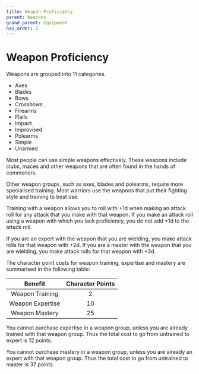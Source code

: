 ```yaml
---
title: Weapon Proficiency
parent: Weapons
grand_parent: Equipment
nav_order: 1
---
```


# Weapon Proficiency
Weapons are grouped into 11 categories.
* Axes
* Blades
* Bows
* Crossbows
* Firearms
* Flails
* Impact
* Improvised
* Polearms
* Simple
* Unarmed

Most people can use simple weapons effectively. These weapons include clubs, maces and other weapons that are often found in the hands of commoners.

Other weapon groups, such as axes, blades and polearms, require more specialised training. Most warriors use the weapons that put their fighting style and training to best use.

Training with a weapon allows you to roll with +1d when making an attack roll for any attack that you make with that weapon. If you make an attack roll using a weapon with which you lack proficiency, you do not add +1d to the attack roll.

If you are an expert with the weapon that you are wielding, you make attack rolls for that weapon with +2d. If you are a master with the weapon that you are wielding, you make attack rolls for that weapon with +3d.

The character point costs for weapon training, expertise and mastery are summarised in the following table:

| Benefit | Character Points |
|:-------:|:----------------:|
| Weapon Training | 2 |
| Weapon Expertise | 10 |
| Weapon Mastery | 25 |

You cannot purchase expertise in a weapon group, unless you are already trained with that weapon group. Thus the total cost to go from untrained to expert is 12 points.

You cannot purchase mastery in a weapon group, unless you are already an expert with that weapon group. Thus the total cost to go from untrained to master is 37 points.
